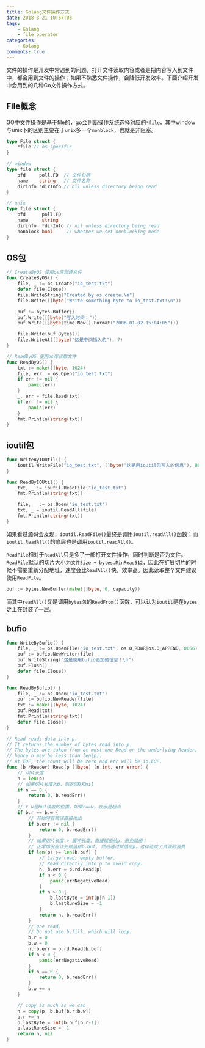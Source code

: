```yaml
---
title: Golang文件操作方式
date: 2018-3-21 10:57:03
tags:
    - Golang
    - file operator
categories:
    - Golang
comments: true
---
```


文件的操作是开发中常遇到的问题，打开文件读取内容或者是把内容写入到文件中，都会用到文件的操作；如果不熟悉文件操作，会降低开发效率。下面介绍开发中会用到的几种Go文件操作方式。

## File概念

GO中文件操作是基于file的，go会判断操作系统选择对应的`*file`，其中window与unix下的区别主要在于`unix`多一个`nonblock`，也就是非阻塞。
```go
type File struct {
    *file // os specific
}

// window
type file struct {
	pfd     poll.FD  // 文件句柄
	name    string   // 文件名称
	dirinfo *dirInfo // nil unless directory being read
}

// unix
type file struct {
	pfd      poll.FD
	name     string
	dirinfo  *dirInfo // nil unless directory being read
	nonblock bool     // whether we set nonblocking mode
}
```

## OS包

```go
// CreateByOS 使用os库创建文件
func CreateByOS() {
	file, _ := os.Create("io_test.txt")
	defer file.Close()
	file.WriteString("Created by os create.\n")
	file.Write([]byte("Write something byte to io_test.txt!\n"))

	buf := bytes.Buffer{}
	buf.Write([]byte("写入时间："))
	buf.Write([]byte(time.Now().Format("2006-01-02 15:04:05")))

	file.Write(buf.Bytes())
	file.WriteAt([]byte("这是中间插入的"), 7)
}

// ReadByOS 使用os库读取文件
func ReadByOS() {
	txt := make([]byte, 1024)
	file, err := os.Open("io_test.txt")
	if err != nil {
		panic(err)
	}
	_, err = file.Read(txt)
	if err != nil {
		panic(err)
	}
	fmt.Println(string(txt))
}
```

## ioutil包

```go
func WriteByIOUtil() {
	ioutil.WriteFile("io_test.txt", []byte("这是用ioutil包写入的信息"), 0666)
}

func ReadByIOUtil() {
	txt, _ := ioutil.ReadFile("io_test.txt")
	fmt.Println(string(txt))

	file, _ := os.Open("io_test.txt")
	txt, _ = ioutil.ReadAll(file)
	fmt.Println(string(txt))
}
```
如果看过源码会发现，`ioutil.ReadFile()`最终是调用`ioutil.readAll()`函数；而`ioutil.ReadAll()`的底层也是调用`ioutil.readAll()`。

`ReadFile`相对于`ReadAll`只是多了一部打开文件操作，同时判断是否为文件。`ReadFile`默认的切片大小为`文件Size + bytes.MinRead512`，因此在扩展切片的时候不需要重新分配地址，速度会比`ReadAll()`快，效率高。因此读取整个文件建议使用`ReadFile`。
```go
buf := bytes.NewBuffer(make([]byte, 0, capacity))
```


而其中`readAll()`又是调用`bytes包`的`ReadFrom()`函数，可以认为`ioutil`是在`bytes`之上在封装了一层。

## bufio

```go
func WriteByBufio() {
	file, _ := os.OpenFile("io_test.txt", os.O_RDWR|os.O_APPEND, 0666)
	buf := bufio.NewWriter(file)
	buf.WriteString("这是使用bufio追加的信息！\n")
	buf.Flush()
	defer file.Close()
}

func ReadByBufio() {
	file, _ := os.Open("io_test.txt")
	buf := bufio.NewReader(file)
	txt := make([]byte, 1024)
	buf.Read(txt)
	fmt.Println(string(txt))
	defer file.Close()
}
```


```go
// Read reads data into p.
// It returns the number of bytes read into p.
// The bytes are taken from at most one Read on the underlying Reader,
// hence n may be less than len(p).
// At EOF, the count will be zero and err will be io.EOF.
func (b *Reader) Read(p []byte) (n int, err error) {
    // 切片长度
	n = len(p)
    // 如果切片长度为0，则返回0和nil
	if n == 0 {
		return 0, b.readErr()
	}
    // r w是buf读取的位置，如果r==w，表示是起点
	if b.r == b.w {
        // 开始时有错误直接抛出
		if b.err != nil {
			return 0, b.readErr()
		}
        // 如果切片长度 > 缓冲长度，直接赋值给p，避免赋值；
        // 正常情况应该先赋值给b.buf, 然后通过赋值给p，这样造成了资源的浪费
		if len(p) >= len(b.buf) {
			// Large read, empty buffer.
			// Read directly into p to avoid copy.
			n, b.err = b.rd.Read(p)
			if n < 0 {
				panic(errNegativeRead)
			}
			if n > 0 {
				b.lastByte = int(p[n-1])
				b.lastRuneSize = -1
			}
			return n, b.readErr()
		}
		// One read.
		// Do not use b.fill, which will loop.
		b.r = 0
		b.w = 0
		n, b.err = b.rd.Read(b.buf)
		if n < 0 {
			panic(errNegativeRead)
		}
		if n == 0 {
			return 0, b.readErr()
		}
		b.w += n
	}

	// copy as much as we can
	n = copy(p, b.buf[b.r:b.w])
	b.r += n
	b.lastByte = int(b.buf[b.r-1])
	b.lastRuneSize = -1
	return n, nil
}
```
